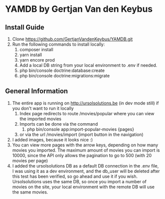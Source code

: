 # YAMDB by Gertjan Van den Keybus
## Install Guide
1. Clone https://github.com/GertjanVandenKeybus/YAMDB.git
2. Run the following commands to install locally:
   1. composer install
   2. yarn install
   3. yarn encore prod
   4. Add a local DB string from your local environment to .env if needed.
   5. php bin/console doctrine:database:create
   6. php bin/console doctrine:migrations:migrate

## General Information
1. The entire app is running on http://ursolsolutions.be (in dev mode still) if you don't want to run it locally
   1. Index page redirects to route /movies/popular where you can view the imported movies
   2. Imports can be done via the command
      1. php bin/console app:import-popular-movies {pages}
   3. or via the url /movies/import (import button in the navigation)
2. I added images, because it looks nice :)
3. You can view more pages with the arrow keys, depending on how many movies you imported. The maximum amount of movies you can import is 10000, since the API only allows the pagination to go to 500 (with 20 movies per page)
4. I added the ursolsolutions DB as a default DB connection in the .env file, I was using it as a dev environment, and the db_user will be deleted after this test has been verified, so go ahead and use it if you wish. Ursolsolutions uses the same DB, so once you import a number of movies on the site, your local environment with the remote DB will use the same movies.
